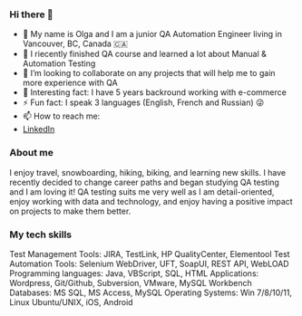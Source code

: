 ### Hi there 👋
- 🔭 My name is Olga and I am a junior QA Automation Engineer living in Vancouver, BC, Canada 🇨🇦
- 🌱 I riecently finished QA course and learned a lot about Manual & Automation Testing 
- 👯 I’m looking to collaborate on any projects that will help me to gain more experience with QA
- 👀 Interesting fact: I have 5 years backround working with e-commerce
- ⚡ Fun fact: I speak 3 languages (English, French and Russian) 😜
- 📫 How to reach me: 
- [LinkedIn](https://www.linkedin.com/in/olga-gogoleva-can/?locale=en_US)

### About me
I enjoy travel, snowboarding, hiking, biking, and learning new skills. I have recently decided to change career paths and began studying QA testing and I am loving it! QA testing suits me very well as I am detail-oriented, enjoy working with data and technology, and enjoy having a positive impact on projects to make them better.

### My tech skills
Test Management Tools: 	JIRA, TestLink, HP QualityCenter, Elementool
Test Automation Tools: 	Selenium WebDriver, UFT, SoapUI, REST API, WebLOAD
Programming languages: 	Java, VBScript, SQL, HTML
Applications:           Wordpress, Git/Github, Subversion, VMware, MySQL Workbench
Databases:              MS SQL, MS Access, MySQL 
Operating Systems: 		  Win 7/8/10/11, Linux Ubuntu/UNIX, iOS, Android 




